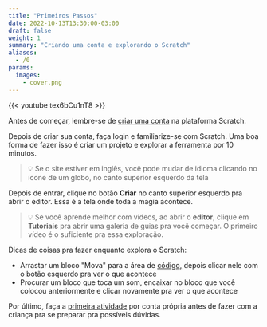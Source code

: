 ```yaml
---
title: "Primeiros Passos"
date: 2022-10-13T13:30:00-03:00
draft: false
weight: 1
summary: "Criando uma conta e explorando o Scratch"
aliases:
  - /0
params:
  images:
    - cover.png
---
```


{{< youtube tex6bCu1nT8  >}}

Antes de começar, lembre-se de [criar uma conta](https://scratch.mit.edu/join) na plataforma Scratch.

Depois de criar sua conta, faça login e familiarize-se com Scratch. Uma boa forma de fazer isso é criar um projeto e explorar a ferramenta por 10 minutos.

> 💡 Se o site estiver em inglês, você pode mudar de idioma clicando no ícone de um globo, no canto superior esquerdo da tela

Depois de entrar, clique no botão **Criar** no canto superior esquerdo pra abrir o editor. Essa é a tela onde toda a magia acontece.

> 💡 Se você aprende melhor com vídeos, ao abrir o **editor**, clique em **Tutoriais** pra abrir uma galeria de guias pra você começar. O primeiro vídeo é o suficiente pra essa exploração.

Dicas de coisas pra fazer enquanto explora o Scratch:

- Arrastar um bloco "Mova" para a área de [código,](/conceitos/codigo/) depois clicar nele com o botão esquerdo pra ver o que acontece
- Procurar um bloco que toca um som, encaixar no bloco que você colocou anteriormente e clicar novamente pra ver o que acontece

Por último, faça a [primeira atividade](/atividades/conversa-espacial) por conta própria antes de fazer com a criança pra se preparar pra possíveis dúvidas.
